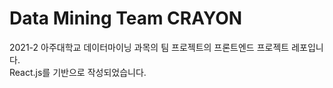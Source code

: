 # Data Mining Team CRAYON

2021-2 아주대학교 데이터마이닝 과목의 팀 프로젝트의 프론트엔드 프로젝트 레포입니다.<br>
React.js를 기반으로 작성되었습니다.<br>
